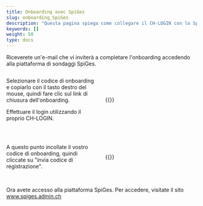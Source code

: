 ```yaml
---
title: Onboarding avec SpiGes
slug: onboarding_SpiGes
description: "Questa pagina spiega come collegare il CH-LOGIN con lo SpiGes."
keywords: []
weight: 50
type: docs
---
```


Riceverete un'e-mail che vi inviterà a completare l'onboarding accedendo alla piattaforma di sondaggi SpiGes. 

<!-- 1ere paire de colonnes -->

<div style="display: flex; justify-content: space-between; align-items: center;">

<div style="flex: 1; padding-right: 10px;">
<!-- First column content goes here -->
<p> Selezionare il codice di onboarding e copiarlo con il tasto destro del mouse, quindi fare clic sul link di chiusura dell'onboarding. </p>

<p> Effettuare il login utilizzando il proprio CH-LOGIN. </p>
</div>

<div style="flex: 1; padding-left: 10px;">
<!-- Second column content goes here -->
{{<insertImage image="mail_onboarding.png" class="bord taille">}}            <!-- ATTENTION image en français -->
</div>

</div>

&nbsp;

<!-- Deuxième paire de colonnes -->

<div style="display: flex; justify-content: space-between; align-items: center;">

<div style="flex: 1; padding-right: 10px;">
<!-- First column content goes here -->
A questo punto incollate il vostro codice di onboarding, quindi cliccate su "invia codice di registrazione". 
</div>

<div style="flex: 1; padding-left: 10px;">
<!-- Second column content goes here -->
{{<insertImage image="enregistrement.png" class="bord taille">}}                 <!-- ATTENTION image en français -->
</div>

</div>

&nbsp; 

Ora avete accesso alla piattaforma SpiGes. Per accedere, visitate il sito www.spiges.admin.ch